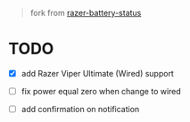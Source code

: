 > fork from [razer-battery-status](https://github.com/Patrick9263/razer-battery-statushttps://)
# TODO

- [x] add Razer Viper Ultimate (Wired) support
- [ ] fix power equal zero when change to wired
- [ ] add confirmation on notification
    